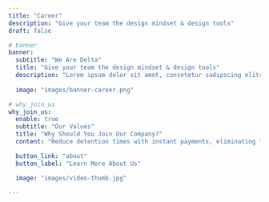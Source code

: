 ```yaml
---
title: "Career"
description: "Give your team the design mindset & design tools"
draft: false

# banner
banner:
  subtitle: "We Are Delta"
  title: "Give your team the design mindset & design tools"
  description: "Lorem ipsum dolor sit amet, consetetur sadipscing elitr, diam nonumy eirmod tempor invidunt ut labore dolore magna."
  
  image: "images/banner-career.png"

# why_join_us
why_join_us:
  enable: true
  subtitle: "Our Values"
  title: "Why Should You Join Our Company?"
  content: "Reduce detention times with instant payments, eliminating lengthy transactions on the dock and improving driver satisfaction Eliminate late night phone calls for money codes, long driver wait times, and manual receipt reconciliationCreate a secure, real-time "

  button_link: "about"
  button_label: "Learn More About Us"

  image: "images/video-thumb.jpg"

---
```


